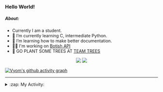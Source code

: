 ### Hello World!

##### About:
- Currently I am a student.
- 🌱 I’m currently learning C, intermediate Python.
- 🌱 I’m learning how to make better documentation.
- 👨‍💻 I'm working on [Botish API](https://github.com/Vyvy-vi/api)
- 🌱 GO PLANT SOME TREES AT [TEAM TREES](https://teamtrees.org/)

<p align="center">
  <a href="https://twitter.com/Vyvy_viM"><img target="_blank" src="https://img.shields.io/badge/twitter%20@Vyvy_viM-0D95E8?style=for-the-badge&logo=twitter&logoColor=white"/></a> 
  <a href="https://vyvy-vi.github.io/portfolio"><img target="_blank" src="https://img.shields.io/badge/-I_love_open_source-green?style=for-the-badge&logo=github&logoColor=black"/></a> 
</p>

[![Vyom's github activity graph](https://activity-graph.herokuapp.com/graph?username=Vyvy-vi)](https://github.com/ashutosh00710/github-readme-activity-graph)

---
<details>
  <summary>:zap: My Activity:</summary>
  
<!--START_SECTION:waka-->
![Code Time](http://img.shields.io/badge/Code%20Time-622%20hrs%203%20mins-blue)

**I'm a Night 🦉** 

```text
🌞 Morning    44 commits     ██░░░░░░░░░░░░░░░░░░░░░░░   8.45% 
🌆 Daytime    124 commits    ██████░░░░░░░░░░░░░░░░░░░   23.8% 
🌃 Evening    162 commits    ███████░░░░░░░░░░░░░░░░░░   31.09% 
🌙 Night      191 commits    █████████░░░░░░░░░░░░░░░░   36.66%

```
📅 **I'm Most Productive on Sunday** 

```text
Monday       50 commits     ██░░░░░░░░░░░░░░░░░░░░░░░   9.6% 
Tuesday      85 commits     ████░░░░░░░░░░░░░░░░░░░░░   16.31% 
Wednesday    74 commits     ███░░░░░░░░░░░░░░░░░░░░░░   14.2% 
Thursday     67 commits     ███░░░░░░░░░░░░░░░░░░░░░░   12.86% 
Friday       56 commits     ██░░░░░░░░░░░░░░░░░░░░░░░   10.75% 
Saturday     56 commits     ██░░░░░░░░░░░░░░░░░░░░░░░   10.75% 
Sunday       133 commits    ██████░░░░░░░░░░░░░░░░░░░   25.53%

```


📊 **This Week I Spent My Time On** 

```text
🔥 Editors: 
Vim                      11 hrs 16 mins      ██████████████░░░░░░░░░░░   58.35% 
VS Code                  8 hrs 2 mins        ██████████░░░░░░░░░░░░░░░   41.65%

🐱‍💻 Projects: 
praise_backend_js        10 hrs 35 mins      █████████████░░░░░░░░░░░░   54.79% 
file-utils               4 hrs 15 mins       █████░░░░░░░░░░░░░░░░░░░░   22.06% 
Unknown Project          4 hrs 13 mins       █████░░░░░░░░░░░░░░░░░░░░   21.88% 
botish-api               10 mins             ░░░░░░░░░░░░░░░░░░░░░░░░░   0.92% 
discord-bot              4 mins              ░░░░░░░░░░░░░░░░░░░░░░░░░   0.35%

```


 Last Updated on 24/02/2022 22:04:51 UTC
<!--END_SECTION:waka-->
</details>
